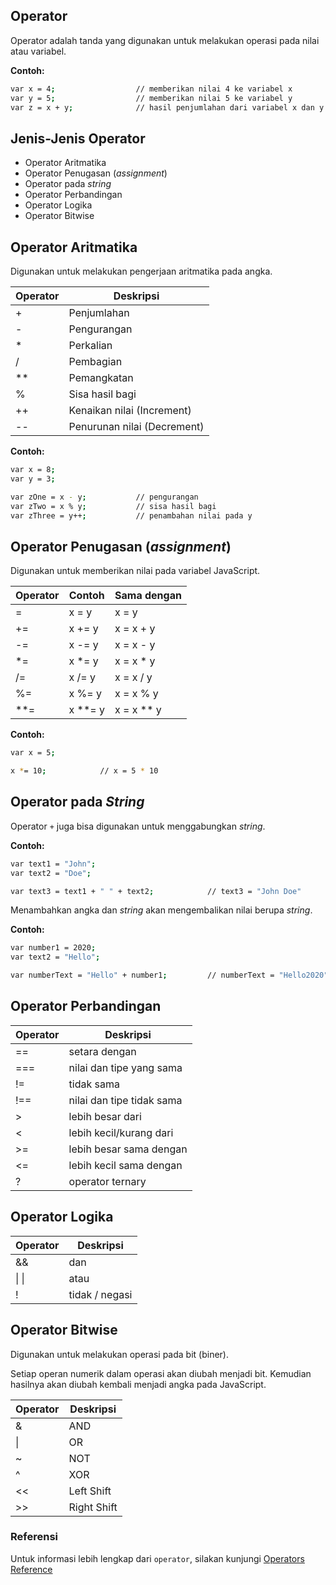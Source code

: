 ## Operator 

Operator adalah tanda yang digunakan untuk melakukan operasi pada nilai atau variabel.

**Contoh:**

```sh
var x = 4;                  // memberikan nilai 4 ke variabel x
var y = 5;                  // memberikan nilai 5 ke variabel y
var z = x + y;              // hasil penjumlahan dari variabel x dan y 
```

## Jenis-Jenis Operator

- Operator Aritmatika
- Operator Penugasan (_assignment_)
- Operator pada _string_
- Operator Perbandingan
- Operator Logika
- Operator Bitwise

## Operator Aritmatika

Digunakan untuk melakukan pengerjaan aritmatika pada angka.

| Operator  | Deskripsi     |
|-----------|---------------|
|     +     |  Penjumlahan  |
|     -     |  Pengurangan  |
|     *     |  Perkalian    |
|     /     |  Pembagian    |
|    **     |  Pemangkatan  |
|     %     |  Sisa hasil bagi               |
|    ++     |  Kenaikan nilai (Increment)    |
|    --     |  Penurunan nilai (Decrement)   |

**Contoh:**

```sh
var x = 8;          
var y = 3;          

var zOne = x - y;           // pengurangan 
var zTwo = x % y;           // sisa hasil bagi
var zThree = y++;           // penambahan nilai pada y
```

## Operator Penugasan (_assignment_)

Digunakan untuk memberikan nilai pada variabel JavaScript.

| Operator  | Contoh     | Sama dengan   |
|-----------|------------|---------------|
|     =     |  x = y     |  x = y        |
|    +=     |  x += y    |  x = x + y    |
|    -=     |  x -= y    |  x = x - y    |
|    *=     |  x *= y    |  x = x * y    |
|    /=     |  x /= y    |  x = x / y    |
|    %=     |  x %= y    |  x = x % y    |
|   **=     |  x **= y   |  x = x ** y   |

**Contoh:**

```sh
var x = 5;                 

x *= 10;            // x = 5 * 10
```

## Operator pada _String_

Operator `+` juga bisa digunakan untuk menggabungkan _string_.

**Contoh:**

```sh
var text1 = "John";                 
var text2 = "Doe";                 

var text3 = text1 + " " + text2;            // text3 = "John Doe"
```

Menambahkan angka dan _string_ akan mengembalikan nilai berupa _string_.

**Contoh:**

```sh
var number1 = 2020;                 
var text2 = "Hello";                 

var numberText = "Hello" + number1;         // numberText = "Hello2020"
```

## Operator Perbandingan

| Operator  | Deskripsi                 |
|-----------|---------------------------|
|    ==     |  setara dengan  |
|   ===     |  nilai dan tipe yang sama  |
|    !=     |  tidak sama  |
|   !==     |  nilai dan tipe tidak sama  |
|     >     |  lebih besar dari  |
|     <     |  lebih kecil/kurang dari  |
|    >=     |  lebih besar sama dengan  |
|    <=     |  lebih kecil sama dengan  |
|     ?     |  operator ternary  |

## Operator Logika

| Operator  | Deskripsi                 |
|-----------|---------------------------|
|    &&     |  dan  |
|    &#124; &#124;     |  atau   |
|     !     |  tidak / negasi |

## Operator Bitwise

Digunakan untuk melakukan operasi pada bit (biner).

Setiap operan numerik dalam operasi akan diubah menjadi bit. Kemudian hasilnya akan diubah kembali menjadi angka pada JavaScript.

| Operator  | Deskripsi                 |
|-----------|---------------------------|
|     &     |  AND  |
|     &#124;     |   OR  |
|     ~     |  NOT  |
|     ^     |  XOR  |
|    <<     |  Left Shift  |
|    >>     |  Right Shift |

### Referensi

Untuk informasi lebih lengkap dari `operator`, silakan kunjungi [Operators Reference](https://www.w3schools.com/js/js_operators.asp)
